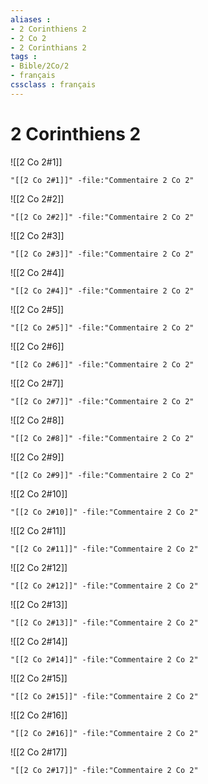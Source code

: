 ```yaml
---
aliases : 
- 2 Corinthiens 2
- 2 Co 2
- 2 Corinthians 2
tags : 
- Bible/2Co/2
- français
cssclass : français
---
```


# 2 Corinthiens 2

![[2 Co 2#1]]

```query
"[[2 Co 2#1]]" -file:"Commentaire 2 Co 2"
```

![[2 Co 2#2]]

```query
"[[2 Co 2#2]]" -file:"Commentaire 2 Co 2"
```

![[2 Co 2#3]]

```query
"[[2 Co 2#3]]" -file:"Commentaire 2 Co 2"
```

![[2 Co 2#4]]

```query
"[[2 Co 2#4]]" -file:"Commentaire 2 Co 2"
```

![[2 Co 2#5]]

```query
"[[2 Co 2#5]]" -file:"Commentaire 2 Co 2"
```

![[2 Co 2#6]]

```query
"[[2 Co 2#6]]" -file:"Commentaire 2 Co 2"
```

![[2 Co 2#7]]

```query
"[[2 Co 2#7]]" -file:"Commentaire 2 Co 2"
```

![[2 Co 2#8]]

```query
"[[2 Co 2#8]]" -file:"Commentaire 2 Co 2"
```

![[2 Co 2#9]]

```query
"[[2 Co 2#9]]" -file:"Commentaire 2 Co 2"
```

![[2 Co 2#10]]

```query
"[[2 Co 2#10]]" -file:"Commentaire 2 Co 2"
```

![[2 Co 2#11]]

```query
"[[2 Co 2#11]]" -file:"Commentaire 2 Co 2"
```

![[2 Co 2#12]]

```query
"[[2 Co 2#12]]" -file:"Commentaire 2 Co 2"
```

![[2 Co 2#13]]

```query
"[[2 Co 2#13]]" -file:"Commentaire 2 Co 2"
```

![[2 Co 2#14]]

```query
"[[2 Co 2#14]]" -file:"Commentaire 2 Co 2"
```

![[2 Co 2#15]]

```query
"[[2 Co 2#15]]" -file:"Commentaire 2 Co 2"
```

![[2 Co 2#16]]

```query
"[[2 Co 2#16]]" -file:"Commentaire 2 Co 2"
```

![[2 Co 2#17]]

```query
"[[2 Co 2#17]]" -file:"Commentaire 2 Co 2"
```

